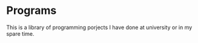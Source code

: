 # Programs
This is a library of programming porjects I have done at university or in my spare time. 

